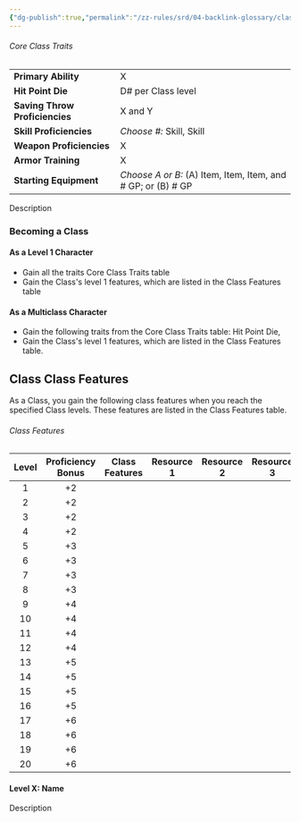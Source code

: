 ```yaml
---
{"dg-publish":true,"permalink":"/zz-rules/srd/04-backlink-glossary/classes/warlock/warlock/"}
---
```


###### Core Class Traits
|                                |                                                              |
| ------------------------------ | ------------------------------------------------------------ |
| **Primary Ability**            | X                                                            |
| **Hit Point Die**              | D# per Class level                                           |
| **Saving Throw Proficiencies** | X and Y                                                      |
| **Skill Proficiencies**        | *Choose #:* Skill, Skill                                     |
| **Weapon Proficiencies**       | X                                                            |
| **Armor Training**             | X                                                            |
| **Starting Equipment**         | *Choose A or B:* (A) Item, Item, Item, and # GP; or (B) # GP |
Description

### Becoming a Class
#### As a Level 1 Character
- Gain all the traits Core Class Traits table
- Gain the Class's level 1 features, which are listed in the Class Features table

#### As a Multiclass Character
- Gain the following traits from the Core Class Traits table: Hit Point Die, 
- Gain the Class's level 1 features, which are listed in the Class Features table.
## Class Class Features
As a Class, you gain the following class features when you reach the specified Class levels. These features are listed in the Class Features table.
###### Class Features
| Level | Proficiency<br>Bonus | Class Features | Resource 1 | Resource 2 | Resource 3 |  1  |  2  |  3  |  4  |  5  |  6  |  7  |  8  |  9  |
| :---: | :------------------: | -------------- | :--------: | :--------: | :--------: | :-: | :-: | :-: | :-: | :-: | :-: | :-: | :-: | :-: |
|   1   |          +2          |                |            |            |            |  2  |  -  |  -  |  -  |  -  |  -  |  -  |  -  |  -  |
|   2   |          +2          |                |            |            |            |  3  |  -  |  -  |  -  |  -  |  -  |  -  |  -  |  -  |
|   3   |          +2          |                |            |            |            |  4  |  2  |  -  |  -  |  -  |  -  |  -  |  -  |  -  |
|   4   |          +2          |                |            |            |            |  4  |  3  |  -  |  -  |  -  |  -  |  -  |  -  |  -  |
|   5   |          +3          |                |            |            |            |  4  |  3  |  2  |  -  |  -  |  -  |  -  |  -  |  -  |
|   6   |          +3          |                |            |            |            |  4  |  3  |  3  |  -  |  -  |  -  |  -  |  -  |  -  |
|   7   |          +3          |                |            |            |            |  4  |  3  |  3  |  1  |  -  |  -  |  -  |  -  |  -  |
|   8   |          +3          |                |            |            |            |  4  |  3  |  3  |  2  |  -  |  -  |  -  |  -  |  -  |
|   9   |          +4          |                |            |            |            |  4  |  3  |  3  |  3  |  1  |  -  |  -  |  -  |  -  |
|  10   |          +4          |                |            |            |            |  4  |  3  |  3  |  3  |  2  |  -  |  -  |  -  |  -  |
|  11   |          +4          |                |            |            |            |  4  |  3  |  3  |  3  |  2  |  1  |  -  |  -  |  -  |
|  12   |          +4          |                |            |            |            |  4  |  3  |  3  |  3  |  2  |  1  |  -  |  -  |  -  |
|  13   |          +5          |                |            |            |            |  4  |  3  |  3  |  3  |  2  |  1  |  1  |  -  |  -  |
|  14   |          +5          |                |            |            |            |  4  |  3  |  3  |  3  |  2  |  1  |  1  |  -  |  -  |
|  15   |          +5          |                |            |            |            |  4  |  3  |  3  |  3  |  2  |  1  |  1  |  1  |  -  |
|  16   |          +5          |                |            |            |            |  4  |  3  |  3  |  3  |  2  |  1  |  1  |  1  |  -  |
|  17   |          +6          |                |            |            |            |  4  |  3  |  3  |  3  |  2  |  1  |  1  |  1  |  1  |
|  18   |          +6          |                |            |            |            |  4  |  3  |  3  |  3  |  3  |  1  |  1  |  1  |  1  |
|  19   |          +6          |                |            |            |            |  4  |  3  |  3  |  3  |  3  |  2  |  1  |  1  |  1  |
|  20   |          +6          |                |            |            |            |  4  |  3  |  3  |  3  |  3  |  2  |  2  |  1  |  1  |
#### Level X: Name
Description